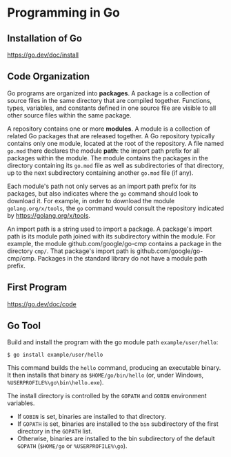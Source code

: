 # Programming in Go

## Installation of Go

https://go.dev/doc/install

## Code Organization

Go programs are organized into **packages**. A package is a collection of source files in the same directory that are compiled together.
Functions, types, variables, and constants defined in one source file are visible to all other source files within the same package.

A repository contains one or more **modules**. A module is a collection of related Go packages that are released together.
A Go repository typically contains only one module, located at the root of the repository.
A file named `go.mod` there declares the module **path**: the import path prefix for all packages within the module.
The module contains the packages in the directory containing its `go.mod` file as well as subdirectories of that directory, up to the next subdirectory containing another `go.mod` file (if any).

Each module's path not only serves as an import path prefix for its packages, but also indicates where the `go` command should look to download it.
For example, in order to download the module `golang.org/x/tools`, the `go` command would consult the repository indicated by https://golang.org/x/tools.

An import path is a string used to import a package. A package's import path is its module path joined with its subdirectory within the module.
For example, the module github.com/google/go-cmp contains a package in the directory `cmp/`. That package's import path is github.com/google/go-cmp/cmp.
Packages in the standard library do not have a module path prefix.

## First Program

https://go.dev/doc/code

## Go Tool

Build and install the program with the go module path `example/user/hello`:

```
$ go install example/user/hello
```

This command builds the `hello` command, producing an executable binary.
It then installs that binary as `$HOME/go/bin/hello` (or, under Windows, `%USERPROFILE%\go\bin\hello.exe`).

The install directory is controlled by the `GOPATH` and `GOBIN` environment variables.
- If `GOBIN` is set, binaries are installed to that directory.
- If `GOPATH` is set, binaries are installed to the `bin` subdirectory of the first directory in the `GOPATH` list.
- Otherwise, binaries are installed to the bin subdirectory of the default `GOPATH` (`$HOME/go` or `%USERPROFILE%\go`).
